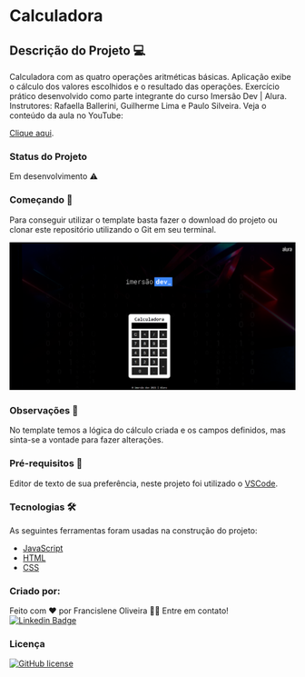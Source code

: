 # Calculadora 

## Descrição do Projeto 💻

Calculadora com as quatro operações aritméticas básicas. Aplicação exibe o cálculo dos valores escolhidos e o resultado das operações. 
Exercício prático desenvolvido como parte integrante do curso Imersão Dev | Alura.
Instrutores: Rafaella Ballerini, Guilherme Lima e Paulo Silveira.
Veja o conteúdo da aula no YouTube:

[Clique aqui](https://www.youtube.com/watch?time_continue=3780&v=jhr4-t8nDBI&feature=emb_logo).

### Status do Projeto 

Em desenvolvimento :warning:

### Começando 🏁

Para conseguir utilizar o template basta fazer o download do projeto ou clonar este repositório utilizando o Git em seu terminal.

![Modelo do Projeto](screenshot.png)

### Observações 📌

No template temos a lógica do cálculo criada e os campos definidos, mas sinta-se a vontade para fazer alterações.

### Pré-requisitos :large_orange_diamond: 

Editor de texto de sua preferência, neste projeto foi utilizado o [VSCode](https://code.visualstudio.com).

### Tecnologias 🛠

As seguintes ferramentas foram usadas na construção do projeto:

- [JavaScript](https://developer.mozilla.org/pt-BR/docs/Web/JavaScript)
- [HTML](https://developer.mozilla.org/pt-BR/docs/Web/HTML)
- [CSS](https://developer.mozilla.org/pt-BR/docs/Web/CSS)

### Criado por:

Feito com ❤️ por Francislene Oliveira 👋🏽 Entre em contato!
[![Linkedin Badge](https://img.shields.io/badge/-Francislene-blue?style=flat-square&logo=Linkedin&logoColor=white&link=https://www.linkedin.com/in/francisleneoliveira/)](https://www.linkedin.com/in/francisleneoliveira/) 

### Licença

[![GitHub license](https://img.shields.io/github/license/Naereen/StrapDown.js.svg)](https://github.com/Naereen/StrapDown.js/blob/master/LICENSE) 